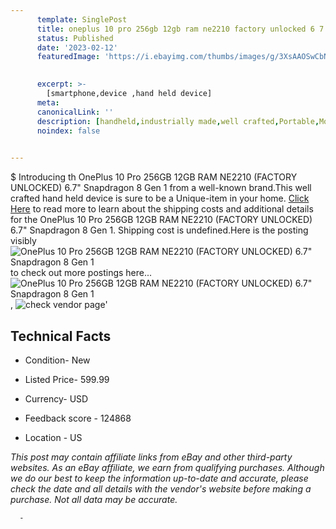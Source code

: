 ```yaml
---
      template: SinglePost
      title: oneplus 10 pro 256gb 12gb ram ne2210 factory unlocked 6 7 snapdragon 8 gen 1
      status: Published
      date: '2023-02-12'
      featuredImage: 'https://i.ebayimg.com/thumbs/images/g/3XsAAOSwCbNiSOKu/s-l225.jpg'
       

      excerpt: >-
        [smartphone,device ,hand held device]
      meta:
      canonicalLink: ''
      description: [handheld,industrially made,well crafted,Portable,Mobile,Compact,Convenient,Lightweight,Maneuverable,Man-portable,Miniature,Carriable,Hand-held,Light,Holdable,Transportable,Mobile device,Pocket-sized,On-the-go,Wireless,Cordless,Compact size,Convenient size, smartphone,device ,hand held device]
      noindex: false
      

---
```

$
      Introducing th OnePlus 10 Pro 256GB 12GB RAM NE2210 (FACTORY UNLOCKED) 6.7" Snapdragon 8 Gen 1 from a well-known brand.This well crafted hand held device is sure to be a Unique-item in your home. [Click Here](https://www.ebay.com/itm/224886319345?hash=item345c44e8f1%3Ag%3A3XsAAOSwCbNiSOKu&mkevt=1&mkcid=1&mkrid=711-53200-19255-0&campid=%253CePNCampaignId%253E&customid=%253CreferenceId%253E&toolid=10049) to read more to learn about the shipping costs and additional details for the OnePlus 10 Pro 256GB 12GB RAM NE2210 (FACTORY UNLOCKED) 6.7" Snapdragon 8 Gen 1. Shipping cost is undefined.Here is the posting visibly ![OnePlus 10 Pro 256GB 12GB RAM NE2210 (FACTORY UNLOCKED) 6.7" Snapdragon 8 Gen 1](https://i.ebayimg.com/thumbs/images/g/3XsAAOSwCbNiSOKu/s-l225.jpg) to check out more postings here... ![OnePlus 10 Pro 256GB 12GB RAM NE2210 (FACTORY UNLOCKED) 6.7" Snapdragon 8 Gen 1](https://i.ebayimg.com/images/g/3XsAAOSwCbNiSOKu/s-l1200.jpg), ![check vendor page]()'

      

 ## Technical Facts 



     
      

 - Condition- New 


      

 - Listed Price- 599.99 


      

 - Currency- USD 


      

 - Feedback score - 124868 


      

 - Location - US 


      
      

 *_This post may contain affiliate links from eBay and other third-party websites. As an eBay affiliate, we earn from qualifying purchases. Although we do our best to keep the information up-to-date and accurate, please check the date and all details with the vendor's website before making a purchase. Not all data may be accurate._*




      -
